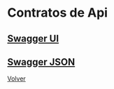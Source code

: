# Contratos de Api

## [Swagger UI](https://federico1605.github.io/Documentacion_Cognicare/)

## [Swagger JSON](https://github.com/federico1605/Documentacion_Cognicare/blob/03dc05ddae2199c682a510f3882c909d8c49b09f/docs/swagger.json)


[Volver](https://github.com/federico1605/Documentacion_Cognicare/tree/main)